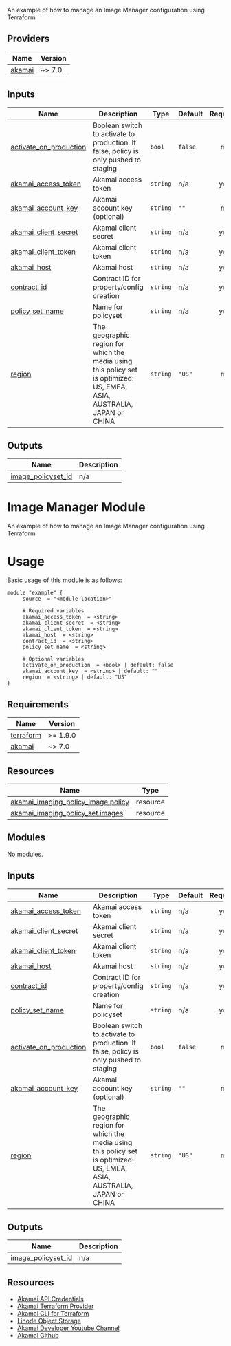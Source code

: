 An example of how to manage an Image Manager configuration using Terraform

## Providers

| Name | Version |
|------|---------|
| <a name="provider_akamai"></a> [akamai](#provider\_akamai) | ~> 7.0 |

## Inputs

| Name | Description | Type | Default | Required |
|------|-------------|------|---------|:--------:|
| <a name="input_activate_on_production"></a> [activate\_on\_production](#input\_activate\_on\_production) | Boolean switch to activate to production. If false, policy is only pushed to staging | `bool` | `false` | no |
| <a name="input_akamai_access_token"></a> [akamai\_access\_token](#input\_akamai\_access\_token) | Akamai access token | `string` | n/a | yes |
| <a name="input_akamai_account_key"></a> [akamai\_account\_key](#input\_akamai\_account\_key) | Akamai account key (optional) | `string` | `""` | no |
| <a name="input_akamai_client_secret"></a> [akamai\_client\_secret](#input\_akamai\_client\_secret) | Akamai client secret | `string` | n/a | yes |
| <a name="input_akamai_client_token"></a> [akamai\_client\_token](#input\_akamai\_client\_token) | Akamai client token | `string` | n/a | yes |
| <a name="input_akamai_host"></a> [akamai\_host](#input\_akamai\_host) | Akamai host | `string` | n/a | yes |
| <a name="input_contract_id"></a> [contract\_id](#input\_contract\_id) | Contract ID for property/config creation | `string` | n/a | yes |
| <a name="input_policy_set_name"></a> [policy\_set\_name](#input\_policy\_set\_name) | Name for policyset | `string` | n/a | yes |
| <a name="input_region"></a> [region](#input\_region) | The geographic region for which the media using this policy set is optimized: US, EMEA, ASIA, AUSTRALIA, JAPAN or CHINA | `string` | `"US"` | no |

## Outputs

| Name | Description |
|------|-------------|
| <a name="output_image_policyset_id"></a> [image\_policyset\_id](#output\_image\_policyset\_id) | n/a |

<!-- BEGIN_TF_DOCS -->

# Image Manager Module

An example of how to manage an Image Manager configuration using Terraform

# Usage
Basic usage of this module is as follows:

```hcl
module "example" {
  	 source  = "<module-location>"
  
	 # Required variables
  	 akamai_access_token  = <string>
  	 akamai_client_secret  = <string>
  	 akamai_client_token  = <string>
  	 akamai_host  = <string>
  	 contract_id  = <string>
  	 policy_set_name  = <string>
  
	 # Optional variables
  	 activate_on_production  = <bool> | default: false
  	 akamai_account_key  = <string> | default: ""
  	 region  = <string> | default: "US"
}
 ```

## Requirements

| Name | Version |
|------|---------|
| <a name="requirement_terraform"></a> [terraform](#requirement\_terraform) | >= 1.9.0 |
| <a name="requirement_akamai"></a> [akamai](#requirement\_akamai) | ~> 7.0 |

## Resources

| Name | Type |
|------|------|
| [akamai_imaging_policy_image.policy](https://registry.terraform.io/providers/akamai/akamai/latest/docs/resources/imaging_policy_image) | resource |
| [akamai_imaging_policy_set.images](https://registry.terraform.io/providers/akamai/akamai/latest/docs/resources/imaging_policy_set) | resource |

## Modules

No modules.

## Inputs

| Name | Description | Type | Default | Required |
|------|-------------|------|---------|:--------:|
| <a name="input_akamai_access_token"></a> [akamai\_access\_token](#input\_akamai\_access\_token) | Akamai access token | `string` | n/a | yes |
| <a name="input_akamai_client_secret"></a> [akamai\_client\_secret](#input\_akamai\_client\_secret) | Akamai client secret | `string` | n/a | yes |
| <a name="input_akamai_client_token"></a> [akamai\_client\_token](#input\_akamai\_client\_token) | Akamai client token | `string` | n/a | yes |
| <a name="input_akamai_host"></a> [akamai\_host](#input\_akamai\_host) | Akamai host | `string` | n/a | yes |
| <a name="input_contract_id"></a> [contract\_id](#input\_contract\_id) | Contract ID for property/config creation | `string` | n/a | yes |
| <a name="input_policy_set_name"></a> [policy\_set\_name](#input\_policy\_set\_name) | Name for policyset | `string` | n/a | yes |
| <a name="input_activate_on_production"></a> [activate\_on\_production](#input\_activate\_on\_production) | Boolean switch to activate to production. If false, policy is only pushed to staging | `bool` | `false` | no |
| <a name="input_akamai_account_key"></a> [akamai\_account\_key](#input\_akamai\_account\_key) | Akamai account key (optional) | `string` | `""` | no |
| <a name="input_region"></a> [region](#input\_region) | The geographic region for which the media using this policy set is optimized: US, EMEA, ASIA, AUSTRALIA, JAPAN or CHINA | `string` | `"US"` | no |

## Outputs

| Name | Description |
|------|-------------|
| <a name="output_image_policyset_id"></a> [image\_policyset\_id](#output\_image\_policyset\_id) | n/a |

## Resources
- [Akamai API Credentials](https://techdocs.akamai.com/developer/docs/set-up-authentication-credentials)
- [Akamai Terraform Provider](https://techdocs.akamai.com/terraform/docs)
- [Akamai CLI for Terraform](https://github.com/akamai/cli-terraform)
- [Linode Object Storage](https://www.linode.com/lp/object-storage/)
- [Akamai Developer Youtube Channel](https://www.youtube.com/c/AkamaiDeveloper)
- [Akamai Github](https://github.com/akamai)
<!-- END_TF_DOCS -->